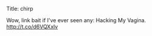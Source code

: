Title: chirp

Wow, link bait if I've ever seen any: Hacking My Vagina. <a href="http://t.co/d6VQXxlv">http://t.co/d6VQXxlv</a>
